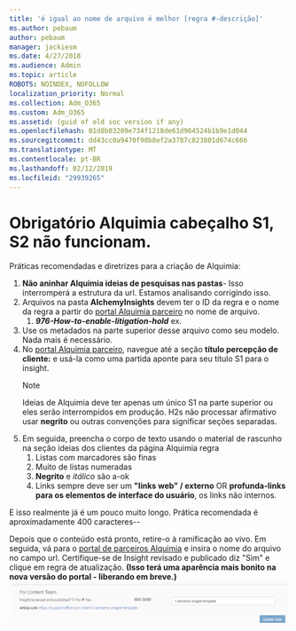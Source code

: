 ```yaml
---
title: 'é igual ao nome de arquivo é melhor [regra #-descrição]'
ms.author: pebaum
author: pebaum
manager: jackiesm
ms.date: 4/27/2018
ms.audience: Admin
ms.topic: article
ROBOTS: NOINDEX, NOFOLLOW
localization_priority: Normal
ms.collection: Adm_O365
ms.custom: Adm_O365
ms.assetid: (guid of old soc version if any)
ms.openlocfilehash: 01d8b03209e734f1218de61d964524b1b9e1d044
ms.sourcegitcommit: dd43cc0a9470f98b8ef2a3787c823801d674c666
ms.translationtype: MT
ms.contentlocale: pt-BR
ms.lasthandoff: 02/12/2019
ms.locfileid: "29939265"
---
```

# <a name="required-alchemy-header-h1-h2s-dont-work"></a>Obrigatório Alquimia cabeçalho S1, S2 não funcionam.
Práticas recomendadas e diretrizes para a criação de Alquimia:

1. **Não aninhar Alquimia ideias de pesquisas nas pastas**- Isso interromperá a estrutura da url. Estamos analisando corrigindo isso.
1. Arquivos na pasta **AlchemyInsights** devem ter o ID da regra e o nome da regra a partir do [portal Alquimia parceiro](https://alchemyportal.azurewebsites.net) no nome de arquivo.
    1. ***976-How-to-enable-litigation-hold*** ex.
1. Use os metadados na parte superior desse arquivo como seu modelo. Nada mais é necessário.
1. No [portal Alquimia parceiro](https://alchemyportal.azurewebsites.net), navegue até a seção **título percepção de cliente:** e usá-la como uma partida aponte para seu título S1 para o insight. 
    > [!NOTE]
    > Ideias de Alquimia deve ter apenas um único S1 na parte superior ou eles serão interrompidos em produção. H2s não processar afirmativo usar **negrito** ou outras convenções para significar seções separadas.
1. Em seguida, preencha o corpo de texto usando o material de rascunho na seção ideias dos clientes da página Alquimia regra
    1. Listas com marcadores são finas
    1. Muito de listas numeradas
    1. **Negrito** e *itálico* são a-ok
    1. Links sempre deve ser um **"links web" / externo** OR **profunda-links para os elementos de interface do usuário**, os links não internos.

E isso realmente já é um pouco muito longo. Prática recomendada é aproximadamente 400 caracteres--

Depois que o conteúdo está pronto, retire-o à ramificação ao vivo. Em seguida, vá para o [portal de parceiros Alquimia](https://alchemyportal.azurewebsites.net) e insira o nome do arquivo no campo url. Certifique-se de Insight revisado e publicado diz "Sim" e clique em regra de atualização. **(Isso terá uma aparência mais bonito na nova versão do portal - liberando em breve.)** 
 ![campo url](media/for-content-team.PNG)

